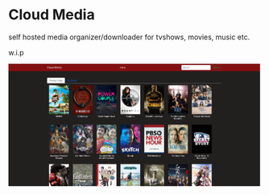 # Cloud Media

self hosted media organizer/downloader for tvshows, movies, music etc.

w.i.p

![cloudmedia screenshot](/screenshots/cloudmediasc.png)